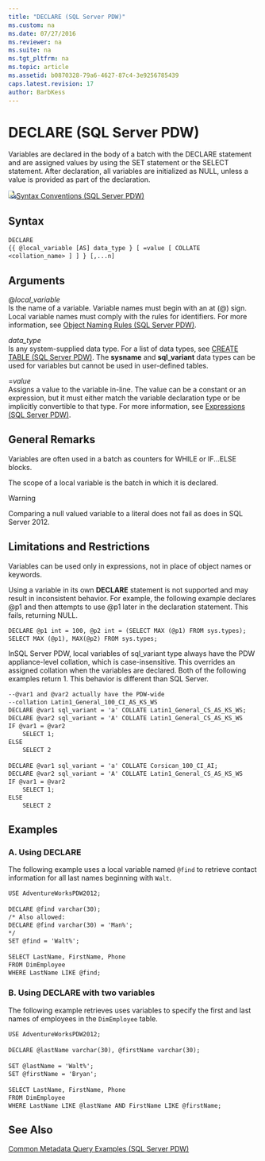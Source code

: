 ```yaml
---
title: "DECLARE (SQL Server PDW)"
ms.custom: na
ms.date: 07/27/2016
ms.reviewer: na
ms.suite: na
ms.tgt_pltfrm: na
ms.topic: article
ms.assetid: b0870328-79a6-4627-87c4-3e9256785439
caps.latest.revision: 17
author: BarbKess
---
```

# DECLARE (SQL Server PDW)
Variables are declared in the body of a batch with the DECLARE statement and are assigned values by using the SET statement or the SELECT statement. After declaration, all variables are initialized as NULL, unless a value is provided as part of the declaration.  
  
![Topic link icon](../../mpp/sqlpdw/media/Topic_Link.gif "Topic_Link")[Syntax Conventions &#40;SQL Server PDW&#41;](../../mpp/sqlpdw/syntax-conventions-sql-server-pdw.md)  
  
## Syntax  
  
```  
DECLARE   
{{ @local_variable [AS] data_type } [ =value [ COLLATE <collation_name> ] ] } [,...n]  
```  
  
## Arguments  
@*local_variable*  
Is the name of a variable. Variable names must begin with an at (@) sign. Local variable names must comply with the rules for identifiers. For more information, see [Object Naming Rules &#40;SQL Server PDW&#41;](../../mpp/sqlpdw/object-naming-rules-sql-server-pdw.md).  
  
*data_type*  
Is any system-supplied data type. For a list of data types, see [CREATE TABLE &#40;SQL Server PDW&#41;](../../mpp/sqlpdw/create-table-sql-server-pdw.md). The **sysname** and **sql_variant** data types can be used for variables but cannot be used in user-defined tables.  
  
=*value*  
Assigns a value to the variable in-line. The value can be a constant or an expression, but it must either match the variable declaration type or be implicitly convertible to that type. For more information, see [Expressions &#40;SQL Server PDW&#41;](../../mpp/sqlpdw/expressions-sql-server-pdw.md).  
  
## General Remarks  
Variables are often used in a batch as counters for WHILE or IF...ELSE blocks.  
  
The scope of a local variable is the batch in which it is declared.  
  
> [!WARNING]  
> Comparing a null valued variable to a literal does not fail as does in SQL Server 2012.  
  
## Limitations and Restrictions  
Variables can be used only in expressions, not in place of object names or keywords.  
  
Using a variable in its own **DECLARE** statement is not supported and may result in inconsistent behavior. For example, the following example declares @p1 and then attempts to use @p1 later in the declaration statement. This fails, returning NULL.  
  
```  
DECLARE @p1 int = 100, @p2 int = (SELECT MAX (@p1) FROM sys.types);   
SELECT MAX (@p1), MAX(@p2) FROM sys.types;  
```  
  
InSQL Server PDW, local variables of sql_variant type always have the PDW appliance-level collation, which is case-insensitive. This overrides an assigned collation when the variables are declared. Both of the following examples return 1. This behavior is different than SQL Server.  
  
```  
--@var1 and @var2 actually have the PDW-wide   
--collation Latin1_General_100_CI_AS_KS_WS  
DECLARE @var1 sql_variant = 'a' COLLATE Latin1_General_CS_AS_KS_WS;  
DECLARE @var2 sql_variant = 'A' COLLATE Latin1_General_CS_AS_KS_WS  
IF @var1 = @var2  
    SELECT 1;  
ELSE  
    SELECT 2  
  
DECLARE @var1 sql_variant = 'a' COLLATE Corsican_100_CI_AI;  
DECLARE @var2 sql_variant = 'A' COLLATE Latin1_General_CS_AS_KS_WS  
IF @var1 = @var2  
    SELECT 1;  
ELSE  
    SELECT 2  
```  
  
## Examples  
  
### A. Using DECLARE  
The following example uses a local variable named `@find` to retrieve contact information for all last names beginning with `Walt`.  
  
```  
USE AdventureWorksPDW2012;  
  
DECLARE @find varchar(30);  
/* Also allowed:   
DECLARE @find varchar(30) = 'Man%';  
*/  
SET @find = 'Walt%';  
  
SELECT LastName, FirstName, Phone  
FROM DimEmployee   
WHERE LastName LIKE @find;  
```  
  
### B. Using DECLARE with two variables  
The following example retrieves uses variables to specify the first and last names of employees in the `DimEmployee` table.  
  
```  
USE AdventureWorksPDW2012;  
  
DECLARE @lastName varchar(30), @firstName varchar(30);  
  
SET @lastName = 'Walt%';  
SET @firstName = 'Bryan';  
  
SELECT LastName, FirstName, Phone  
FROM DimEmployee   
WHERE LastName LIKE @lastName AND FirstName LIKE @firstName;  
```  
  
## See Also  
[Common Metadata Query Examples &#40;SQL Server PDW&#41;](../../mpp/sqlpdw/common-metadata-query-examples-sql-server-pdw.md)  
  

